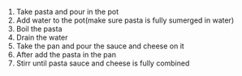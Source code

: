 1. Take pasta and pour in the pot 
2. Add water to the pot(make sure pasta is fully sumerged in water)
3. Boil the pasta 
4. Drain the water
5. Take the pan and pour the sauce and cheese on it 
6. After add the pasta in the pan
7. Stirr until pasta sauce and cheese is fully combined